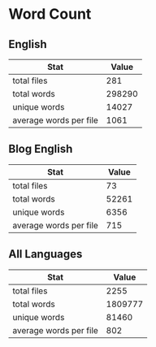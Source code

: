 # Word Count

## English

Stat | Value
---- | -----
total files | 281
total words | 298290
unique words | 14027
average words per file | 1061

## Blog English

Stat | Value
---- | -----
total files | 73
total words | 52261
unique words | 6356
average words per file | 715

## All Languages

Stat | Value
---- | -----
total files | 2255
total words | 1809777
unique words | 81460
average words per file | 802
